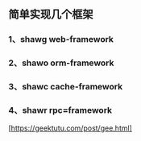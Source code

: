 ## 简单实现几个框架

### 1、shawg web-framework

### 2、shawo orm-framework

### 3、shawc cache-framework

### 4、shawr rpc=framework

[https://geektutu.com/post/gee.html]
